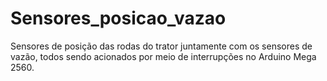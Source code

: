 # Sensores_posicao_vazao
Sensores de posição das rodas do trator juntamente com os sensores de vazão, todos sendo acionados por meio de interrupções no Arduino Mega 2560.
